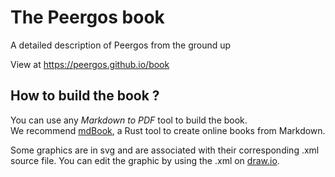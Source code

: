 # The Peergos book
A detailed description of Peergos from the ground up

View at https://peergos.github.io/book

## How to build the book ?

You can use any _Markdown to PDF_ tool to build the book.  
We recommend [mdBook](https://github.com/azerupi/mdBook), a Rust tool to create online books from Markdown.

Some graphics are in svg and are associated with their corresponding .xml source file.
You can edit the graphic by using the .xml on [draw.io](https://www.draw.io/).